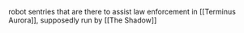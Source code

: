 robot sentries that are there to assist law enforcement in [[Terminus Aurora]], supposedly run by [[The Shadow]]
